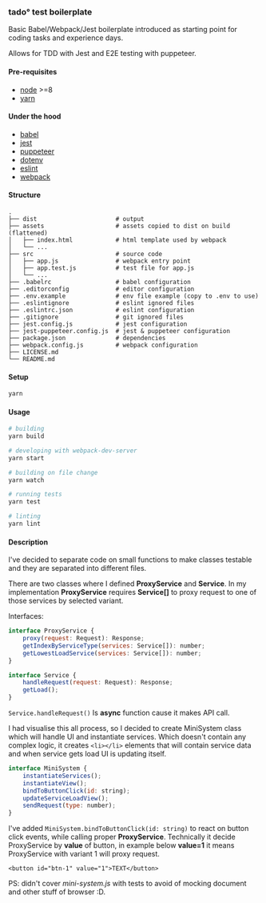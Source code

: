 ### tado° test boilerplate

Basic Babel/Webpack/Jest boilerplate introduced as starting point for coding
tasks and experience days.

Allows for TDD with Jest and E2E testing with puppeteer.

#### Pre-requisites

- [node](https://nodejs.org/) >=8
- [yarn](https://yarnpkg.com/)

#### Under the hood

- [babel](https://github.com/babel/babel)
- [jest](https://github.com/facebook/jest)
- [puppeteer](https://github.com/GoogleChrome/puppeteer)
- [dotenv](https://github.com/motdotla/dotenv)
- [eslint](https://github.com/eslint/eslint)
- [webpack](https://webpack.js.org/)

#### Structure

```text
.
├── dist                      # output
├── assets                    # assets copied to dist on build (flattened)
│   ├── index.html            # html template used by webpack
│   └── ...
├── src                       # source code
│   ├── app.js                # webpack entry point
│   ├── app.test.js           # test file for app.js
│   └── ...
├── .babelrc                  # babel configuration
├── .editorconfig             # editor configuration
├── .env.example              # env file example (copy to .env to use)
├── .eslintignore             # eslint ignored files
├── .eslintrc.json            # eslint configuration
├── .gitignore                # git ignored files
├── jest.config.js            # jest configuration
├── jest-puppeteer.config.js  # jest & puppeteer configuration
├── package.json              # dependencies
├── webpack.config.js         # webpack configuration
├── LICENSE.md
└── README.md
```

#### Setup

```bash
yarn
```

#### Usage

```bash
# building
yarn build

# developing with webpack-dev-server
yarn start

# building on file change
yarn watch

# running tests
yarn test

# linting
yarn lint
```

#### Description

I've decided to separate code on small functions to make classes testable and
they are separated into different files.

There are two classes where I defined **ProxyService** and **Service**. In my
implementation **ProxyService** requires **Service[]** to proxy request to one
of those services by selected variant.

Interfaces:

```javascript
interface ProxyService {
    proxy(request: Request): Response;
    getIndexByServiceType(services: Service[]): number;
    getLowestLoadService(services: Service[]): number;
}

interface Service {
    handleRequest(request: Request): Response;
    getLoad();
}
```

`Service.handleRequest()` Is **async** function cause it makes API call.

I had visualise this all process, so I decided to create MiniSystem class which
will handle UI and instantiate services. Which doesn't contain any complex
logic, it creates `<li></li>` elements that will contain service data and when
service gets load UI is updating itself.

```javascript
interface MiniSystem {
    instantiateServices();
    instantiateView();
    bindToButtonClick(id: string);
    updateServiceLoadView();
    sendRequest(type: number);
}
```

I've added `MiniSystem.bindToButtonClick(id: string)` to react on button click
events, while calling proper **ProxyService**. Technically it decide
ProxyService by **value** of button, in example below **value=1** it means
ProxyService with variant 1 will proxy request.

`<button id="btn-1" value="1">TEXT</button>`

PS: didn't cover _mini-system.js_ with tests to avoid of mocking document and
other stuff of browser :D.
